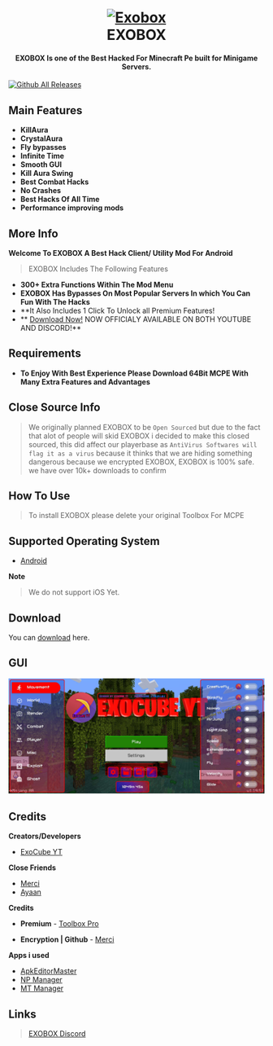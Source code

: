 
<h1 align="center">
  <br>
  <a href="https://www.youtube.com/c/ExoCubeYT"><img src="https://cdn.discordapp.com/attachments/827104610355380224/1054716733480521738/icon.png" alt="Exobox" width="200"></a>
  <br>
  EXOBOX
  <br>
</h1>

<h4 align="center">EXOBOX Is one of the Best Hacked For Minecraft Pe built for Minigame Servers</a>.</h4>

[![Github All Releases](https://img.shields.io/github/downloads/ExoCubeYT/ExoBox/total.svg)]()

## Main Features

* **KillAura**
* **CrystalAura**
* **Fly bypasses**
* **Infinite Time**
* **Smooth GUI**
* **Kill Aura Swing**
* **Best Combat Hacks**
* **No Crashes**
* **Best Hacks Of All Time**
* **Performance improving mods**

## More Info

**Welcome To EXOBOX  A Best Hack Client/ Utility Mod For Android**
> EXOBOX Includes The Following Features

* **300+ Extra Functions Within The Mod Menu**
* **EXOBOX Has Bypasses On Most Popular Servers In which You Can Fun With The Hacks**
* **It Also Includes 1 Click To Unlock all Premium Features!
* ** [Download Now!](https://dsc.gg/exocube) NOW OFFICIALY AVAILABLE ON BOTH YOUTUBE AND DISCORD!**

## Requirements

- **To Enjoy With Best Experience Please Download 64Bit MCPE With Many Extra Features and Advantages**


## Close Source Info
> We originally planned EXOBOX to be ```Open Sourced``` but due to the fact that alot of people will skid EXOBOX
i decided to make this closed sourced, this did affect our playerbase as ```AntiVirus Softwares will flag it as a virus``` because it thinks that we are hiding something dangerous because we encrypted EXOBOX, EXOBOX is 100% safe. we have over 10k+ downloads to confirm

## How To Use

> To install EXOBOX please delete your original Toolbox For MCPE

## Supported Operating System

- [Android](https://www.android.com/intl/en_ph/)

**Note**
> We do not support iOS Yet.

## Download

You can [download](https://github.com/ExoCubeYT/ExoBox/releases) here.

## GUI
![](gui.jpg)
## Credits

**Creators/Developers**

- [ExoCube YT](https://www.youtube.com/c/ExoCubeYT)


**Close Friends**

- [Merci](https://www.youtube.com/channel/UC_6BCq6s3Kz50Wynr753_UA)
- [Ayaan](https://m.youtube.com/@AYAANMCPE)

**Credits**

- **Premium** - [Toolbox Pro](https://dsc.gg/tbpro)

- **Encryption | Github** - [Merci](https://dsc.gg/mclient)


**Apps i used**

- [ApkEditorMaster](https://www.mediafire.com/file/kret3hpauekxcvs/ApkEditorMaster.apk/file)
- [NP Manager](https://wwk.lanzoue.com/i5gx90fufe6b)
- [MT Manager](https://mt2.cn)



## Links

> [EXOBOX Discord](https://dsc.gg/exocube)

